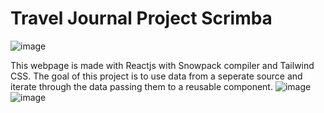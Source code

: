 # Travel Journal Project Scrimba
![image](https://user-images.githubusercontent.com/65794951/177198817-918ec974-d7b1-417a-b654-7a46da0db6bd.png)

This webpage is made with Reactjs with Snowpack compiler and Tailwind CSS. 
The goal of this project is to use data from a seperate source and iterate through the data passing them to a reusable component.
![image](https://user-images.githubusercontent.com/65794951/177199234-f6b58473-e421-4934-809a-9ab1fff153d1.png)
![image](https://user-images.githubusercontent.com/65794951/177199459-9b96056d-48e9-40d6-9eea-4253fa004007.png)
